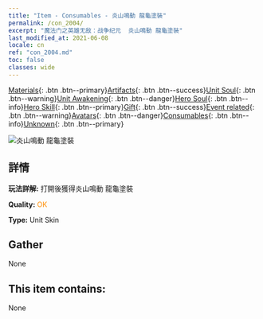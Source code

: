 ```yaml
---
title: "Item - Consumables - 炎山鳴動 龍龜塗裝"
permalink: /con_2004/
excerpt: "魔法门之英雄无敌：战争纪元  炎山鳴動 龍龜塗裝"
last_modified_at: 2021-06-08
locale: cn
ref: "con_2004.md"
toc: false
classes: wide
---
```

 [Materials](/ItemsCN/){: .btn .btn--primary}[Artifacts](/ItemsCN/Artifacts/){: .btn .btn--success}[Unit Soul](/ItemsCN/UnitSoul/){: .btn .btn--warning}[Unit Awakening](/ItemsCN/UnitAwakening/){: .btn .btn--danger}[Hero Soul](/ItemsCN/HeroSoul/){: .btn .btn--info}[Hero Skill](/ItemsCN/HeroSkill/){: .btn .btn--primary}[Gift](/ItemsCN/Gift/){: .btn .btn--success}[Event related](/ItemsCN/Events/){: .btn .btn--warning}[Avatars](/ItemsCN/Avatars/){: .btn .btn--danger}[Consumables](/ItemsCN/Consumables/){: .btn .btn--info}[Unknown](/ItemsCN/Unknown/){: .btn .btn--primary}

 ![炎山鳴動 龍龜塗裝](/images/u/ti_longguidiancangpifu.jpg)

## 詳情
 **玩法詳解:** 打開後獲得炎山鳴動 龍龜塗裝

 **Quality:** <span style="color: #FF8C00">OK</span>

 **Type:** Unit Skin

## Gather

  None

## This item contains:

  None


